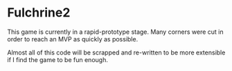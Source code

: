 # Fulchrine2

This game is currently in a rapid-prototype stage.  Many corners were cut in order to reach an MVP as quickly as possible.  

Almost all of this code will be scrapped and re-written to be more extensible if I find the game to be fun enough.
